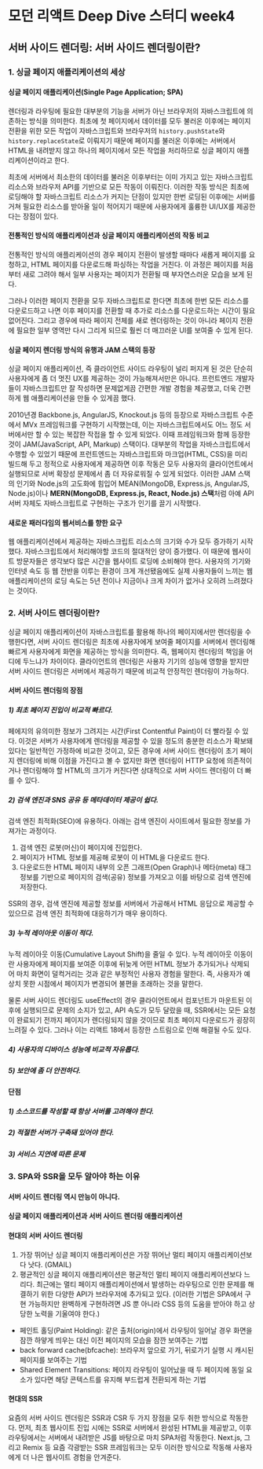# 모던 리액트 Deep Dive 스터디 week4

## 서버 사이드 렌더링: 서버 사이드 렌더링이란?

### 1. 싱글 페이지 애플리케이션의 세상

#### 싱글 페이지 애플리케이션(Single Page Application; SPA)

렌더링과 라우팅에 필요한 대부분의 기능을 서버가 아닌 브라우저의 자바스크립트에 의존하는 방식을 의미한다. 최초에 첫 페이지에서 데이터를 모두 불러온 이후에는 페이지 전환을 위한 모든 작업이 자바스크립트와 브라우저의 `history.pushState`와 `history.replaceState`로 이뤄지기 때문에 페이지를 불러온 이후에는 서버에서 HTML을 내려받지 않고 하나의 페이지에서 모든 작업을 처리하므로 싱글 페이지 애플리케이션이라고 한다.

최초에 서버에서 최소한의 데이터를 불러온 이후부터는 이미 가지고 있는 자바스크립트 리소스와 브라우저 API를 기반으로 모든 작동이 이뤄진다. 이러한 작동 방식은 최초에 로딩해야 할 자바스크립트 리소스가 커지는 단점이 있지만 한번 로딩된 이후에는 서버를 거쳐 필요한 리소스를 받아올 일이 적어지기 때문에 사용자에게 훌륭한 UI/UX를 제공한다는 장점이 있다.

#### 전통적인 방식의 애플리케이션과 싱글 페이지 애플리케이션의 작동 비교

전통적인 방식의 애플리케이션의 경우 페이지 전환이 발생할 때마다 새롭게 페이지를 요청하고, HTML 페이지를 다운로드해 파싱하는 작업을 거친다. 이 과정은 페이지를 처음부터 새로 그려야 해서 일부 사용자는 페이지가 전환될 때 부자연스러운 모습을 보게 된다.

그러나 이러한 페이지 전환을 모두 자바스크립트로 한다면 최초에 한번 모든 리소스를 다운로드하고 나면 이후 페이지를 전환할 때 추가로 리소스를 다운로드하는 시간이 필요 없어진다. 그리고 경우에 따라 페이지 전체를 새로 렌더링하는 것이 아니라 페이지 전환에 필요한 일부 영역만 다시 그리게 되므로 훨씬 더 매끄러운 UI를 보여줄 수 있게 된다.

#### 싱글 페이지 렌더링 방식의 유행과 JAM 스택의 등장

싱글 페이지 애플리케이션, 즉 클라이언트 사이드 라우팅이 널리 퍼지게 된 것은 단순히 사용자에게 좀 더 멋진 UX를 제공하는 것이 가능해져서만은 아니다. 프런트엔드 개발자들이 자바스크립트만 잘 작성하면 문제없게끔 간편한 개발 경험을 제공했고, 더욱 간편하게 웹 애플리케이션을 만들 수 있게끔 했다.

2010년경 Backbone.js, AngularJS, Knockout.js 등의 등장으로 자바스크립트 수준에서 MVx 프레임워크를 구현하기 시작했는데, 이는 자바스크립트에서도 어느 정도 서버에서만 할 수 있는 복잡한 작접을 할 수 있게 되었다. 이때 프레임워크와 함께 등장한 것이 JAM(JavaScript, API, Markup) 스택이다. 대부분의 작업을 자바스크립트에서 수행할 수 있었기 때문에 프런트엔드는 자바스크립트와 마크업(HTML, CSS)을 미리 빌드해 두고 정적으로 사용자에게 제공하면 이후 작동은 모두 사용자의 클라이언트에서 실행되므로 서버 확장성 문제에서 좀 더 자유로워질 수 있게 되었다. 이러한 JAM 스택의 인기와 Node.js의 고도화에 힘입어 MEAN(MongoDB, Express.js, AngularJS, Node.js)이나 **MERN(MongoDB, Express.js, React, Node.js) 스택**처럼 아예 API 서버 자체도 자바스크립트로 구현하는 구조가 인기를 끌기 시작했다.

#### 새로운 패러다임의 웹서비스를 향한 요구

웹 애플리케이션에서 제공하는 자바스크립트 리소스의 크기와 수가 모두 증가하기 시작했다. 자바스크립트에서 처리해야할 코드의 절대적인 양이 증가했다. 이 때문에 웹사이트 방문자들은 생각보다 많은 시간을 웹사이트 로딩에 소비해야 한다. 사용자의 기기와 인터넷 속도 등 웹 전반을 이루는 환경이 크게 개선됐음에도 실제 사용자들이 느끼는 웹 애플리케이션의 로딩 속도는 5년 전이나 지금이나 크게 차이가 없거나 오히려 느려졌다는 것이다.

### 2. 서버 사이드 렌더링이란?

싱글 페이지 애플리케이션이 자바스크립트를 활용해 하나의 페이지에서만 렌더링을 수행한다면, 서버 사이드 렌더링은 최초에 사용자에게 보여줄 페이지를 서버에서 렌더링해 빠르게 사용자에게 화면을 제공하는 방식을 의미한다. 즉, 웹페이지 렌더링의 책임을 어디에 두느냐가 차이이다. 클라이언트의 렌더링은 사용자 기기의 성능에 영향을 받지만 서버 사이드 렌더링은 서버에서 제공하기 때문에 비교적 안정적인 렌더링이 가능하다.

#### 서버 사이드 렌더링의 장점

##### 1) 최초 페이지 진입이 비교적 빠르다.

페에지의 유의미한 정보가 그려지는 시간(First Contentful Paint)이 더 빨라질 수 있다. 이것은 서버가 사용자에게 렌더링을 제공할 수 있을 정도의 충분한 리소스가 확보돼 있다는 일반적인 가정하에 비교한 것이고, 모든 경우에 서버 사이드 렌더링이 초기 페이지 렌더링에 비해 이점을 가진다고 볼 수 없지만 화면 렌더링이 HTTP 요청에 의존적이거나 렌더링해야 할 HTML의 크기가 커진다면 상대적으로 서버 사이드 렌더링이 더 빠를 수 있다.

##### 2) 검색 엔진과 SNS 공유 등 메타데이터 제공이 쉽다.

검색 엔진 최적화(SEO)에 유용하다. 아래는 검색 엔진이 사이트에서 필요한 정보를 가져가는 과정이다.

1. 검색 엔진 로봇(머신)이 페이지에 진입한다.
2. 페이지가 HTML 정보를 제공해 로봇이 이 HTML을 다운로드 한다.
3. 다운로드한 HTML 페이지 내부의 오픈 그래프(Open Graph)나 메타(meta) 태그 정보를 기반으로 페이지의 검색(공유) 정보를 가져오고 이를 바탕으로 검색 엔진에 저장한다.

SSR의 경우, 검색 엔진에 제공할 정보를 서버에서 가공해서 HTML 응답으로 제공할 수 있으므로 검색 엔진 최적화에 대응하기가 매우 용이하다.

##### 3) 누적 레이아웃 이동이 적다.

누적 레이아웃 이동(Cumulative Layout Shift)을 줄일 수 있다. 누적 레이아웃 이동이란 사용자에게 페이지를 보여준 이후에 뒤늦게 어떤 HTML 정보가 추가되거나 삭제되어 마치 화면이 덜컥거리는 것과 같은 부정적인 사용자 경험을 말한다. 즉, 사용자가 예상치 못한 시점에서 페이지가 변경되어 불편을 초래하는 것을 말한다.

물론 서버 사이드 렌더링도 useEffect의 경우 클라이언트에서 컴포넌트가 마운트된 이후에 실행되므로 문제의 소지가 있고, API 속도가 모두 달랐을 때, SSR에서는 모든 요청이 완료되기 전까지 페이지가 렌더링되지 않을 것이므로 최초 페이지 다운로드가 굉장히 느려질 수 있다. 그러나 이는 리액트 18에서 등장한 스트림으로 인해 해결될 수도 있다.

##### 4) 사용자의 디바이스 성능에 비교적 자유롭다.

##### 5) 보안에 좀 더 안전하다.

#### 단점

##### 1) 소스코드를 작성할 때 항상 서버를 고려해야 한다.

##### 2) 적절한 서버가 구축돼 있어야 한다.

##### 3) 서비스 지연에 따른 문제

### 3. SPA와 SSR을 모두 알아야 하는 이유

#### 서버 사이드 렌더링 역시 만능이 아니다.

#### 싱글 페이지 애플리케이션과 서버 사이드 렌더링 애플리케이션

#### 현대의 서버 사이드 렌더링

1. 가장 뛰어난 싱글 페이지 애플리케이션은 가장 뛰어난 멀티 페이지 애플리케이션보다 낫다. (GMAIL)
2. 평균적인 싱글 페이지 애플리케이션은 평균적인 멀티 페이지 애플리케이션보다 느리다.
   최근에는 멀티 페이지 애플리케이션에서 발생하는 라우팅으로 인한 문제를 해결하기 위한 다양한 API가 브라우저에 추가되고 있다. (이러한 기법은 SPA에서 구현 가능하지만 완벽하게 구현하려면 JS 뿐 아니라 CSS 등의 도움을 받아야 하고 상당한 노력을 기울여야 한다.)

- 페인트 홀딩(Paint Holding): 같은 출처(origin)에서 라우팅이 일어날 경우 화면을 잠깐 하얗게 띄우는 대신 이전 페이지의 모습을 잠깐 보여주는 기법
- back forward cache(bfcache): 브라우저 앞으로 가기, 뒤로가기 실행 시 캐시된 페이지를 보여주는 기법
- Shared Element Transitions: 페이지 라우팅이 일어났을 때 두 페이지에 동일 요소가 있다면 해당 콘텍스트를 유지해 부드럽게 전환되게 하는 기법

#### 현대의 SSR

요즘의 서버 사이드 렌더링은 SSR과 CSR 두 가지 장점을 모두 취한 방식으로 작동한다. 먼저, 최초 웹사이트 진입 시에는 SSR로 서버에서 완성된 HTML을 제공받고, 이후 라우팅에서는 서버에서 내려받은 JS를 바탕으로 마치 SPA처럼 작동한다. Next.js, 그리고 Remix 등 요즘 각광받는 SSR 프레임워크는 모두 이러한 방식으로 작동해 사용자에게 더 나은 웹사이트 경험을 안겨준다.
